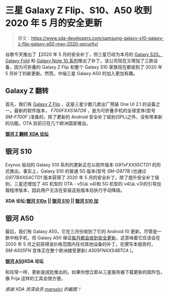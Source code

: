 # 三星 Galaxy Z Flip、S10、A50 收到 2020 年 5 月的安全更新

> 原文：<https://www.xda-developers.com/samsung-galaxy-s10-galaxy-z-flip-galaxy-a50-may-2020-security/>

谷歌今天推出了【2020 年 5 月的安全补丁，但三星已经为本月的 [Galaxy S20、Galaxy Fold](https://www.xda-developers.com/samsung-galaxy-s20-galaxy-fold-updates-may-2020-security-patches/) 和 [Galaxy Note 10 系列](https://www.xda-developers.com/samsung-galaxy-note-10-receives-update-with-may-2020-security-patches/)推出了补丁。该公司现在又增加了三款设备，因为可折叠的 Galaxy Z Flip 和整个 Galaxy S10 家族现在都收到了 2020 年 5 月补丁的新更新。然而，中端三星 Galaxy A50 的加入更加有趣。

## Galaxy Z 翻转

首先，我们有 [Galaxy Z Flip](https://www.xda-developers.com/samsung-galaxy-z-flip-launch-specs-features-pricing-availability/) ，这是三星少数几款出厂预装 One UI 2.1 的设备之一。最新的软件版本， *F700FXXS1ATD9* ，是为可折叠手机的全球变体(型号 *SM-F700F* )准备的，除了更新的 Android 安全补丁级别(SPL)之外，没有带来新的功能。OTA 目前已在几个欧洲国家推出。

**[银河 Z 翻转 XDA 论坛](https://forum.xda-developers.com/galaxy-z-flip)**

## 银河 S10

Exynos 驱动的 Galaxy S10 系列的更新正在以软件版本 *G97xFXXS5CTD1* 的形式推出。事实上，Galaxy S10 的普通 5G 版本(型号 *SM-G977B* )也通过 *G977BXXS4CTD1* 版本获得了 2020 年 5 月的安全补丁。除了提升安全补丁级别，三星还增加了 4G 机型的 OTA - v5(从 v4)和 5G 机型的 v4(从 v3)的引导加载程序版本，因此用户无法在安装这些版本后执行手动降级。

**XDA 论坛:[银河 S10e](https://forum.xda-developers.com/galaxy-s10e) || [银河 S10](https://forum.xda-developers.com/galaxy-s10) || [银河 S10 加](https://forum.xda-developers.com/s10-plus)**

## 银河 A50

最后，我们有 Galaxy A50，它在三月份收到了它的 Android 10 更新。尽管是一款中档手机，但 Galaxy A50 保证[每月都会收到安全更新](https://www.xda-developers.com/samsung-promises-galaxy-fold-a50-monthly-security-updates/)，这意味着它应该会在 2020 年 5 月之前获得该价格范围内任何其他设备的补丁。在撰写本报告时， *SM-A505FN* 变体正在整个欧洲接受更新( *A505FNXXS4BTCA* )。

**[银河 A50](https://forum.xda-developers.com/galaxy-a50)XDA 论坛**

和往常一样，更新是成批推出的。如果你想立即从三星服务器下载更新的固件包，像 Frija 这样的工具会很方便。

*感谢 XDA 资深会员 [marselcj](https://forum.xda-developers.com/member.php?u=4120199) 的截图！*
